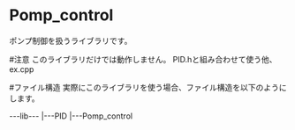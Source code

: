 # Pomp_control
ポンプ制御を扱うライブラリです。

#注意
このライブラリだけでは動作しません。
PID.hと組み合わせて使う他、ex.cpp

#ファイル構造
実際にこのライブラリを使う場合、ファイル構造を以下のようにします。

---lib---
        |---PID
        |---Pomp_control